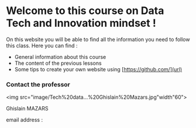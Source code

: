# Welcome to this course on Data Tech and Innovation mindset !

On this website you will be able to find all the information you need to follow this class.
Here you can find :
- General information about this course
- The content of the previous lessons
- Some tips to create your own website using [https://github.com/](url)

### Contact the professor
<img src="image/Tech%20data...%20Ghislain%20Mazars.jpg"width"60">

Ghislain MAZARS

email address : 

